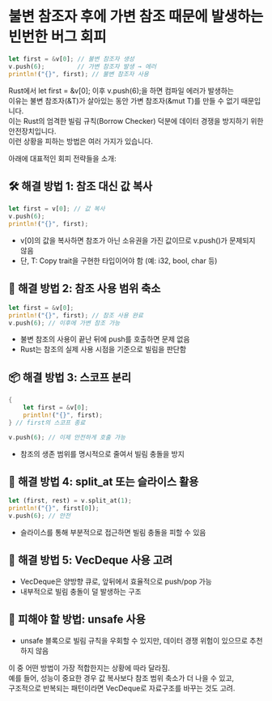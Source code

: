 
# 불변 참조자 후에 가변 참조 때문에 발생하는 빈번한 버그 회피

```rust
let first = &v[0]; // 불변 참조자 생성
v.push(6);         // 가변 참조자 발생 → 에러
println!("{}", first); // 불변 참조자 사용
```
Rust에서 let first = &v[0]; 이후 v.push(6);을 하면 컴파일 에러가 발생하는   
이유는 불변 참조자(&T)가 살아있는 동안 가변 참조자(&mut T)를 만들 수 없기 때문입니다.    
이는 Rust의 엄격한 빌림 규칙(Borrow Checker) 덕분에 데이터 경쟁을 방지하기 위한 안전장치입니다.  
이런 상황을 피하는 방법은 여러 가지가 있습니다.


아래에 대표적인 회피 전략들을 소개:

## 🛠️ 해결 방법 1: 참조 대신 값 복사
```rust
let first = v[0]; // 값 복사
v.push(6);
println!("{}", first);
```

- v[0]의 값을 복사하면 참조가 아닌 소유권을 가진 값이므로 v.push()가 문제되지 않음
- 단, T: Copy trait을 구현한 타입이어야 함 (예: i32, bool, char 등)

## 🔄 해결 방법 2: 참조 사용 범위 축소
```rust
let first = &v[0];
println!("{}", first); // 참조 사용 완료
v.push(6); // 이후에 가변 참조 가능
```

- 불변 참조의 사용이 끝난 뒤에 push를 호출하면 문제 없음
- Rust는 참조의 실제 사용 시점을 기준으로 빌림을 판단함

## 📦 해결 방법 3: 스코프 분리
```rust
{
    let first = &v[0];
    println!("{}", first);
} // first의 스코프 종료

v.push(6); // 이제 안전하게 호출 가능
```

- 참조의 생존 범위를 명시적으로 줄여서 빌림 충돌을 방지

## 🧠 해결 방법 4: split_at 또는 슬라이스 활용
```rust
let (first, rest) = v.split_at(1);
println!("{}", first[0]);
v.push(6); // 안전
```

- 슬라이스를 통해 부분적으로 접근하면 빌림 충돌을 피할 수 있음

## 🧰 해결 방법 5: VecDeque 사용 고려
- VecDeque은 양방향 큐로, 앞뒤에서 효율적으로 push/pop 가능
- 내부적으로 빌림 충돌이 덜 발생하는 구조

## 🚫 피해야 할 방법: unsafe 사용
- unsafe 블록으로 빌림 규칙을 우회할 수 있지만, 데이터 경쟁 위험이 있으므로 추천하지 않음

이 중 어떤 방법이 가장 적합한지는 상황에 따라 달라짐.  
예를 들어, 성능이 중요한 경우 값 복사보다 참조 범위 축소가 더 나을 수 있고,  
구조적으로 반복되는 패턴이라면 VecDeque로 자료구조를 바꾸는 것도 고려.
